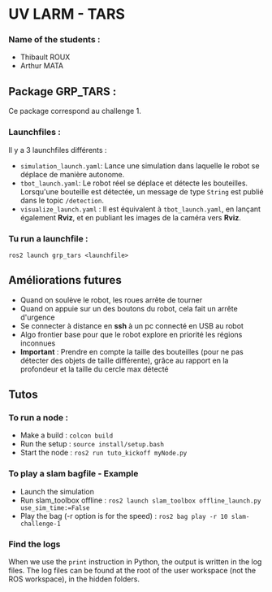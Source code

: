 # UV LARM - TARS

### Name of the students :

- Thibault ROUX
- Arthur MATA

## Package GRP_TARS :

Ce package correspond au challenge 1.

### Launchfiles :

Il y a 3 launchfiles différents :

- `simulation_launch.yaml`: Lance une simulation dans laquelle le robot se déplace de manière autonome.
- `tbot_launch.yaml`: Le robot réel se déplace et détecte les bouteilles. Lorsqu'une bouteille est détectée, un message de type `String` est publié dans le topic `/detection`.
- `visualize_launch.yaml` : Il est équivalent à `tbot_launch.yaml`, en lançant également **Rviz**, et en publiant les images de la caméra vers **Rviz**.

### Tu run a launchfile :
```
ros2 launch grp_tars <launchfile>
```

## Améliorations futures
- Quand on soulève le robot, les roues arrête de tourner
- Quand on appuie sur un des boutons du robot, cela fait un arrête d'urgence
- Se connecter à distance en **ssh** à un pc connecté en USB au robot
- Algo frontier base pour que le robot explore en priorité les régions inconnues
- **Important** : Prendre en compte la taille des bouteilles (pour ne pas détecter des objets de taille différente), grâce au rapport en la profondeur et la taille du cercle max détecté

## Tutos

### To run a node :

- Make a build : `colcon build`
- Run the setup : `source install/setup.bash`
- Start the node : `ros2 run tuto_kickoff myNode.py`

### To play a slam bagfile - Example

- Launch the simulation
- Run slam_toolbox offline : `ros2 launch slam_toolbox offline_launch.py use_sim_time:=False`
- Play the bag (-r option is for the speed) : `ros2 bag play -r 10 slam-challenge-1`

### Find the logs

When we use the `print` instruction in Python, the output is written in the log files.
The log files can be found at the root of the user workspace (not the ROS workspace), in the hidden folders.
